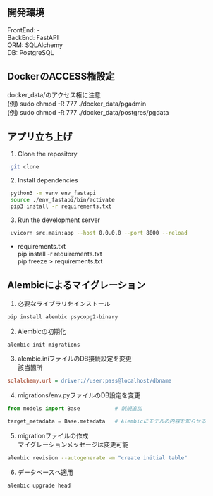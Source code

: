 ## 開発環境
FrontEnd: -<br>
BackEnd: FastAPI<br>
ORM: SQLAlchemy<br>
DB: PostgreSQL<br>


## DockerのACCESS権設定
docker_data/のアクセス権に注意<br>
(例) sudo chmod -R 777 ./docker_data/pgadmin<br>
(例) sudo chmod -R 777 ./docker_data/postgres/pgdata<br>


## アプリ立ち上げ
1. Clone the repository

  ```bash
   git clone
  ```

2. Install dependencies

  ```bash
   python3 -m venv env_fastapi
   source ./env_fastapi/bin/activate
   pip3 install -r requirements.txt
  ```

3. Run the development server

  ```bash
   uvicorn src.main:app --host 0.0.0.0 --port 8000 --reload
  ```

- requirements.txt<br>
  pip install -r requirements.txt<br>
  pip freeze > requirements.txt


## Alembicによるマイグレーション
1. 必要なライブラリをインストール<br>
  ```bash
  pip install alembic psycopg2-binary
  ```

2. Alembicの初期化<br>
  ```bash
  alembic init migrations
  ```

3. alembic.iniファイルのDB接続設定を変更<br>
  該当箇所<br>
  ```alembic.ini
  sqlalchemy.url = driver://user:pass@localhost/dbname
  ```

4. migrations/env.pyファイルのDB設定を変更<br>
  ```env.py
  from models import Base           # 新規追加

  target_metadata = Base.metadata   # Alembicにモデルの内容を知らせる
  ```

5. migrationファイルの作成<br>
  マイグレーションメッセージは変更可能<br>
  ```bash
  alembic revision --autogenerate -m "create initial table"
  ```

6. データベースへ適用<br>
  ```bash
  alembic upgrade head
  ```
